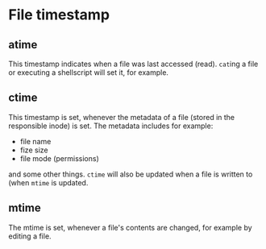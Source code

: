 # File timestamp

## atime

This timestamp indicates when a file was last accessed (read). `cat`ing
a file or executing a shellscript will set it, for example.

## ctime

This timestamp is set, whenever the metadata of a file (stored in the
responsible inode) is set. The metadata includes for example:

-   file name
-   fize size
-   file mode (permissions)

and some other things. `ctime` will also be updated when a file is
written to (when `mtime` is updated.

## mtime

The mtime is set, whenever a file's contents are changed, for example
by editing a file.
